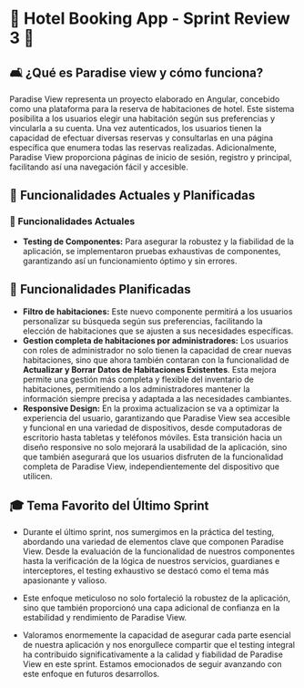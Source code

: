 # 🏨 Hotel Booking App - Sprint Review 3 🏨

## 🛋️ ¿Qué es Paradise view y cómo funciona?

Paradise View representa un proyecto elaborado en Angular, concebido como una plataforma para la reserva de habitaciones de hotel. Este sistema posibilita a los usuarios elegir una habitación según sus preferencias y vincularla a su cuenta. Una vez autenticados, los usuarios tienen la capacidad de efectuar diversas reservas y consultarlas en una página específica que enumera todas las reservas realizadas. Adicionalmente, Paradise View proporciona páginas de inicio de sesión, registro y principal, facilitando así una navegación fácil y accesible.

## 🌟 Funcionalidades Actuales y Planificadas

### 📅 Funcionalidades Actuales

- **Testing de Componentes:** Para asegurar la robustez y la fiabilidad de la aplicación, se implementaron pruebas exhaustivas de componentes, garantizando así un funcionamiento óptimo y sin errores.

## 🚀 Funcionalidades Planificadas

- **Filtro de habitaciones:** Este nuevo componente permitirá a los usuarios personalizar su búsqueda según sus preferencias, facilitando la elección de habitaciones que se ajusten a sus necesidades específicas.
- **Gestion completa de habitaciones por administradores:** Los usuarios con roles de administrador no solo tienen la capacidad de crear nuevas habitaciones, sino que ahora también contaran con la funcionalidad de **Actualizar y Borrar Datos de Habitaciones Existentes**. Esta mejora permite una gestión más completa y flexible del inventario de habitaciones, permitiendo a los administradores mantener la información siempre precisa y adaptada a las necesidades cambiantes.
- **Responsive Design:** En la proxima actualizacion se va a optimizar la experiencia del usuario, garantizando que Paradise View sea accesible y funcional en una variedad de dispositivos, desde computadoras de escritorio hasta tabletas y teléfonos móviles. Esta transición hacia un diseño responsive no solo mejorará la usabilidad de la aplicación, sino que también asegurará que los usuarios disfruten de la funcionalidad completa de Paradise View, independientemente del dispositivo que utilicen.

## 🎓 Tema Favorito del Último Sprint

- Durante el último sprint, nos sumergimos en la práctica del testing, abordando una variedad de elementos clave que componen Paradise View. Desde la evaluación de la funcionalidad de nuestros componentes hasta la verificación de la lógica de nuestros servicios, guardianes e interceptores, el testing exhaustivo se destacó como el tema más apasionante y valioso.

- Este enfoque meticuloso no solo fortaleció la robustez de la aplicación, sino que también proporcionó una capa adicional de confianza en la estabilidad y rendimiento de Paradise View.

- Valoramos enormemente la capacidad de asegurar cada parte esencial de nuestra aplicación y nos enorgullece compartir que el testing integral ha contribuido significativamente a la calidad y fiabilidad de Paradise View en este sprint. Estamos emocionados de seguir avanzando con este enfoque en futuros desarrollos.
